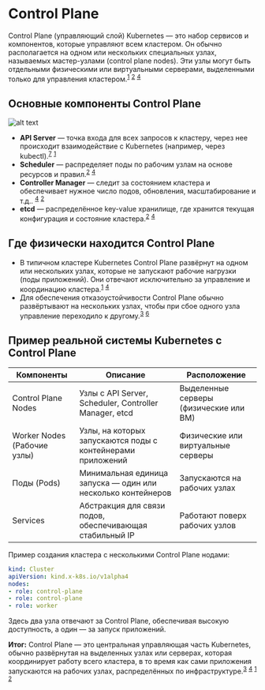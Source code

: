 # Control Plane

Control Plane (управляющий слой) Kubernetes — это набор сервисов и компонентов, которые управляют всем кластером. Он обычно располагается на одном или нескольких специальных узлах, называемых мастер-узлами (control plane nodes). Эти узлы могут быть отдельными физическими или виртуальными серверами, выделенными только для управления кластером.<sup>[1]</sup> <sup>[2]</sup> <sup>[4]</sup>

## Основные компоненты Control Plane

![alt text](control_plane.png)

- **API Server** — точка входа для всех запросов к кластеру, через нее происходит взаимодействие с Kubernetes (например, через kubectl).<sup>[7]</sup> <sup>[1]</sup>
- **Scheduler** — распределяет поды по рабочим узлам на основе ресурсов и правил.<sup>[2]</sup> <sup>[4]</sup>
- **Controller Manager** — следит за состоянием кластера и обеспечивает нужное число подов, обновления, масштабирование и т.д.. <sup>[4]</sup> <sup>[2]</sup>
- **etcd** — распределённое key-value хранилище, где хранится текущая конфигурация и состояние кластера.<sup>[2]</sup> <sup>[4]</sup>

## Где физически находится Control Plane

- В типичном кластере Kubernetes Control Plane развёрнут на одном или нескольких узлах, которые не запускают рабочие нагрузки (поды приложений). Они отвечают исключительно за управление и координацию кластера.<sup>[1]</sup> <sup>[4]</sup>
- Для обеспечения отказоустойчивости Control Plane обычно развёртывают на нескольких узлах, чтобы при сбое одного узла управление переходило к другому.<sup>[3]</sup> <sup>[6]</sup>

## Пример реальной системы Kubernetes с Control Plane

| Компоненты          | Описание                                                   | Расположение                             |
|---------------------|------------------------------------------------------------|----------------------------------------|
| Control Plane Nodes  | Узлы с API Server, Scheduler, Controller Manager, etcd     | Выделенные серверы (физические или ВМ) |
| Worker Nodes (Рабочие узлы) | Узлы, на которых запускаются поды с контейнерами приложений | Физические или виртуальные серверы      |
| Поды (Pods)         | Минимальная единица запуска — один или несколько контейнеров | Запускаются на рабочих узлах            |
| Services            | Абстракция для связи подов, обеспечивающая стабильный IP   | Работают поверх рабочих узлов           |

Пример создания кластера с несколькими Control Plane нодами:

```yaml
kind: Cluster
apiVersion: kind.x-k8s.io/v1alpha4
nodes:
- role: control-plane
- role: control-plane
- role: worker
```

Здесь два узла отвечают за Control Plane, обеспечивая высокую доступность, а один — за запуск приложений.

**Итог:** Control Plane — это центральная управляющая часть Kubernetes, обычно развёрнутая на выделенных узлах или серверах, которая координирует работу всего кластера, в то время как сами приложения запускаются на рабочих узлах, распределённых по инфраструктуре.<sup>[3]</sup> <sup>[4]</sup> <sup>[1]</sup> <sup>[2]</sup>

[1]: https://habr.com/ru/companies/flant/articles/583660/
[2]: https://learning.infoteam.msk.ru/Rebrain/K8s/Kubernetes%20v2/KUB%2007%20Kubernetes%20Control%20Plane.pdf
[3]: https://habr.com/ru/companies/first/articles/844002/
[4]: https://ininsys.ru/stati/arhitektura-kubernetes-control-plane-i-worker-nodes/
[5]: https://deckhouse.ru/products/kubernetes-platform/documentation/v1/modules/control-plane-manager/faq.html
[6]: https://androsov-it.ru/%D1%81%D0%BE%D0%B7%D0%B4%D0%B0%D0%BD%D0%B8%D0%B5-%D0%BA%D0%BB%D0%B0%D1%81%D1%82%D0%B5%D1%80%D0%B0-kubernetes-1-27-1-%D0%B8%D0%B7-%D1%82%D1%80%D0%B5%D1%85-control-plane-%D1%81-%D0%BF%D0%BE%D0%BC%D0%BE/
[7]: https://kubernetes.io/ru/docs/concepts/overview/components/
[8]: https://labex.io/ru/tutorials/kubernetes-explore-the-kubernetes-cluster-434519
[9]: https://devandops.kz/index.php/lesson/ustanovka-kubernetes/